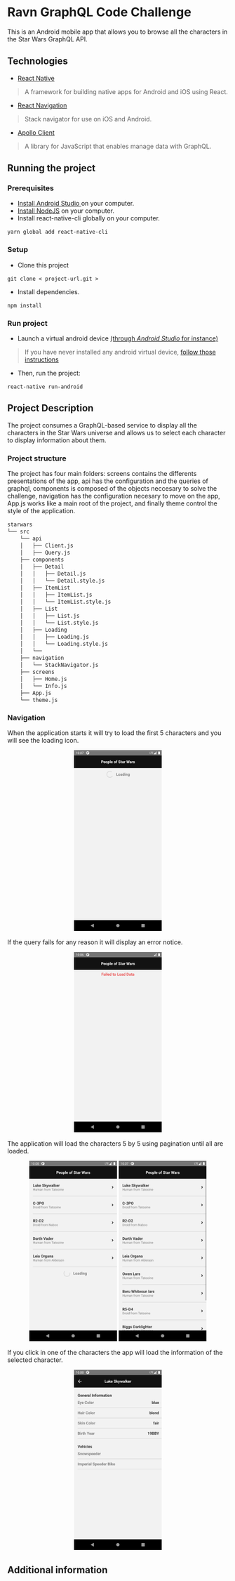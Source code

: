 # Ravn GraphQL Code Challenge
This is an Android mobile app that allows you to browse all the characters in the Star Wars GraphQL API. 

## Technologies 

- [React Native](https://github.com/facebook/react-native)

> A framework for building native apps for Android and iOS using React.

- [React Navigation](https://www.apollographql.com/docs/react)

> Stack navigator for use on iOS and Android.

- [Apollo Client](https://www.apollographql.com/docs/react)

> A library for JavaScript that enables manage data with GraphQL.

## Running the project

### Prerequisites
- [Install Android Studio ](https://developer.android.com/studio) on your computer.
- [Install NodeJS](https://nodejs.org/en/) on your computer.
- Install react-native-cli globally on your computer.
```
yarn global add react-native-cli
```
### Setup
- Clone this project
```
git clone < project-url.git >
```
-  Install dependencies.
```
npm install
```


### Run project

- Launch a virtual android device [(through *Android Studio* for instance)](https://developer.android.com/studio/run/managing-avds.html#viewing)

> If you have never installed any android virtual device, [follow those instructions](https://developer.android.com/studio/run/managing-avds.html#createavd)

- Then, run the project:
```
react-native run-android
```

## Project Description
The project consumes a GraphQL-based service to display all the characters in the Star Wars universe and allows us to select each character to display information about them. 

### Project structure
The project has four main folders: screens contains the differents presentations of the app, api has the configuration and the queries of graphql, components is composed of the objects neccesary to solve the challenge, navigation has the configuration necesary to move on the app, App.js works like a main root of the project, and finally theme control the style of the application.
```
starwars 
└── src
    └── api
    │   ├── Client.js
    │   ├── Query.js
    ├── components
    │   ├── Detail
    │   │   ├── Detail.js
    │   │   └── Detail.style.js
    │   ├── ItemList
    │   │   ├── ItemList.js
    │   │   └── ItemList.style.js
    │   ├── List
    │   │   ├── List.js
    │   │   └── List.style.js
    │   ├── Loading
    │   │   ├── Loading.js
    │   │   └── Loading.style.js
    │   └──
    ├── navigation
    │   └── StackNavigator.js 
    ├── screens
    │   ├── Home.js
    │   └── Info.js    
    ├── App.js
	└── theme.js
```
### Navigation

When the application starts it will try to load the first 5 characters and you will see the loading icon.
<p align="center"><img src="./assets/screen1.png" width =200px> </p>
If the query fails for any reason it will display an error notice.
<p align="center"><img src="./assets/screen2.png" width =200px> </p>
The application will load the characters 5 by 5 using pagination until all are loaded.
<p align="center"><img src="./assets/screen3.png" width =200px>
<img src="./assets/screen4.png" width =200px> </p>
If you click in one of the characters the app will load the information of the selected character.
<p align="center"><img src="./assets/screen5.png" width =200px> </p>
 
## Additional information





